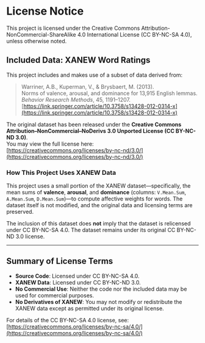 # License Notice

This project is licensed under the Creative Commons Attribution-NonCommercial-ShareAlike 4.0 International License (CC BY-NC-SA 4.0), unless otherwise noted.

## Included Data: XANEW Word Ratings

This project includes and makes use of a subset of data derived from:

> Warriner, A.B., Kuperman, V., & Brysbaert, M. (2013).  
> Norms of valence, arousal, and dominance for 13,915 English lemmas.  
> *Behavior Research Methods*, 45, 1191–1207.  
> [https://link.springer.com/article/10.3758/s13428-012-0314-x](https://link.springer.com/article/10.3758/s13428-012-0314-x)

The original dataset has been released under the **Creative Commons Attribution–NonCommercial–NoDerivs 3.0 Unported License (CC BY-NC-ND 3.0)**.  
You may view the full license here:  
[https://creativecommons.org/licenses/by-nc-nd/3.0/](https://creativecommons.org/licenses/by-nc-nd/3.0/)

### How This Project Uses XANEW Data

This project uses a small portion of the XANEW dataset—specifically, the mean sums of **valence**, **arousal**, and **dominance** (columns: `V.Mean.Sum`, `A.Mean.Sum`, `D.Mean.Sum`)—to compute affective weights for words. The dataset itself is not modified, and the original data and licensing terms are preserved.

The inclusion of this dataset does **not** imply that the dataset is relicensed under CC BY-NC-SA 4.0. The dataset remains under its original CC BY-NC-ND 3.0 license.

---

## Summary of License Terms

- **Source Code**: Licensed under CC BY-NC-SA 4.0.  
- **XANEW Data**: Licensed under CC BY-NC-ND 3.0.  
- **No Commercial Use**: Neither the code nor the included data may be used for commercial purposes.  
- **No Derivatives of XANEW**: You may not modify or redistribute the XANEW data except as permitted under its original license.

For details of the CC BY-NC-SA 4.0 license, see:  
[https://creativecommons.org/licenses/by-nc-sa/4.0/](https://creativecommons.org/licenses/by-nc-sa/4.0/)
